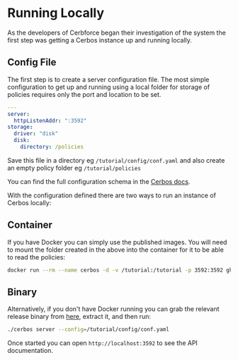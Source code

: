 # Running Locally

As the developers of Cerbforce began their investigation of the system the first step was getting a Cerbos instance up and running locally.

## Config File

The first step is to create a server configuration file. The most simple configuration to get up and running using a local folder for storage of policies requires only the port and location to be set.

```yaml
---
server:
  httpListenAddr: ":3592"
storage:
  driver: "disk"
  disk:
    directory: /policies
```

Save this file in a directory eg `/tutorial/config/conf.yaml` and also create an empty policy folder eg `/tutorial/policies`

You can find the full configuration schema in the [Cerbos docs](https://docs.cerbos.dev/cerbos/latest/configuration/index.html).

With the configuration defined there are two ways to run an instance of Cerbos locally:

## Container

If you have Docker you can simply use the published images. You will need to mount the folder created in the above into the container for it to be able to read the policies:

```sh
docker run --rm --name cerbos -d -v /tutorial:/tutorial -p 3592:3592 ghcr.io/cerbos/cerbos:latest server --config=/tutorial/config/conf.yaml
```

## Binary

Alternatively, if you don't have Docker running you can grab the relevant release binary from [here](https://docs.cerbos.dev/cerbos/latest/installation/binary.html), extract it, and then run:

```sh
./cerbos server --config=/tutorial/config/conf.yaml
```


Once started you can open `http://localhost:3592` to see the API documentation.